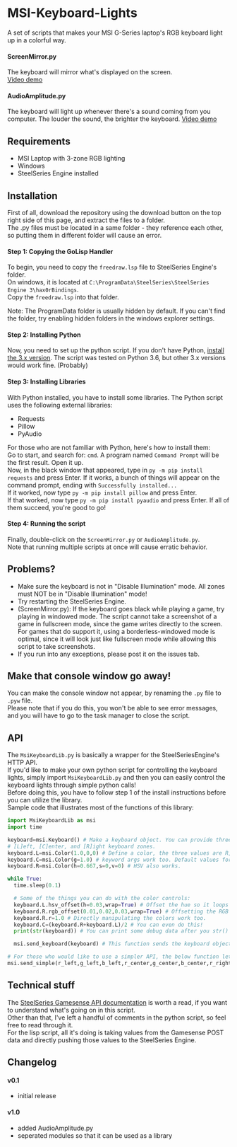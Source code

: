 # MSI-Keyboard-Lights
A set of scripts that makes your MSI G-Series laptop's RGB keyboard light up in a colorful way.
#### ScreenMirror.py
The keyboard will mirror what's displayed on the screen.  
[Video demo](https://youtu.be/LV5GNS1c5tg)
#### AudioAmplitude.py
The keyboard will light up whenever there's a sound coming from you computer. The louder the sound, the brighter the keyboard.
[Video demo](https://youtu.be/rExPTK0rIv0)

## Requirements
- MSI Laptop with 3-zone RGB lighting
- Windows
- SteelSeries Engine installed

## Installation
First of all, download the repository using the download button on the top right side of this page, and extract the files to a folder.  
The .py files must be located in a same folder - they reference each other, so putting them in different folder will cause an error.

#### Step 1: Copying the GoLisp Handler
To begin, you need to copy the `freedraw.lsp` file to SteelSeries Engine's folder.  
On windows, it is located at `C:\ProgramData\SteelSeries\SteelSeries Engine 3\hax0rBindings`.  
Copy the `freedraw.lsp` into that folder.

Note: The ProgramData folder is usually hidden by default. If you can't find the folder, try enabling hidden folders in the windows explorer settings.  

#### Step 2: Installing Python
Now, you need to set up the python script. If you don't have Python, [install the 3.x version](https://www.python.org/downloads/). The script was tested on Python 3.6, but other 3.x versions would work fine. (Probably)

#### Step 3: Installing Libraries
With Python installed, you have to install some libraries. The Python script uses the following external libraries:

- Requests
- Pillow
- PyAudio

For those who are not familiar with Python, here's how to install them:  
Go to start, and search for: `cmd`. A program named `Command Prompt` will be the first result. Open it up.  
Now, in the black window that appeared, type in `py -m pip install requests` and press Enter. If it works, a bunch of things will appear on the command prompt, ending with `Successfully installed...`  
If it worked, now type `py -m pip install pillow` and press Enter.  
If that worked, now type `py -m pip install pyaudio` and press Enter. If all of them succeed, you're good to go!

#### Step 4: Running the script
Finally, double-click on the `ScreenMirror.py` or `AudioAmplitude.py`.  
Note that running multiple scripts at once will cause erratic behavior.

## Problems?
- Make sure the keyboard is not in "Disable Illumination" mode. All zones must NOT be in "Disable Illumination" mode!  
- Try restarting the SteelSeries Engine.  
- (ScreenMirror.py): If the keyboard goes black while playing a game, try playing in windowed mode. The script cannot take a screenshot of a game in fullscreen mode, since the game writes directly to the screen. For games that do support it, using a borderless-windowed mode is optimal, since it will look just like fullscreen mode while allowing this script to take screenshots.  
- If you run into any exceptions, please post it on the issues tab.  

## Make that console window go away!
You can make the console window not appear, by renaming the `.py` file to `.pyw` file.  
Please note that if you do this, you won't be able to see error messages, and you will have to go to the task manager to close the script.

## API
The `MsiKeyboardLib.py` is basically a wrapper for the SteelSeriesEngine's HTTP API.  
If you'd like to make your own python script for controlling the keyboard lights, simply import `MsiKeyboardLib.py` and then you can easily control the keyboard lights through simple python calls!  
Before doing this, you have to follow step 1 of the install instructions before you can utilize the library.  
Sample code that illustrates most of the functions of this library:  
```python
import MsiKeyboardLib as msi
import time

keyboard=msi.Keyboard() # Make a keyboard object. You can provide three Color object to the constructor to set the initial colors.
# [L]eft, [C]enter, and [R]ight keyboard zones.
keyboard.L=msi.Color(1.0,0,0) # Define a color, the three values are R, G, and B. Note that their range is 0 to 1, NOT 0 to 255.
keyboard.C=msi.Color(g=1.0) # keyword args work too. Default values for unset channels is 0.
keyboard.R=msi.Color(h=0.667,s=0,v=0) # HSV also works.

while True:
  time.sleep(0.1)

  # Some of the things you can do with the color controls:
  keyboard.L.hsv_offset(h=0.03,wrap=True) # Offset the hue so it loops rainbow colors.
  keyboard.R.rgb_offset(0.01,0.02,0.03,wrap=True) # Offsetting the RGB works too.
  keyboard.R.r=1.0 # Directly manipulating the colors work too.
  keyboard.C=(keyboard.R+keyboard.L)/2 # You can even do this!
  print(str(keyboard)) # You can print some debug data after you str() the Keyboard or Color.

  msi.send_keyboard(keyboard) # This function sends the keyboard object to SteelSeriesEngine, making these colors appear on your keyboard.

# For those who would like to use a simpler API, the below function lets you push RGB values directly without using any classes:
msi.send_simple(r_left,g_left,b_left,r_center,g_center,b_center,r_right,g_right,b_right) # Again, the arguments should be in 0~1 range.
```
## Technical stuff
The [SteelSeries Gamesense API documentation](https://github.com/SteelSeries/gamesense-sdk) is worth a read, if you want to understand what's going on in this script.  
Other than that, I've left a handful of comments in the python script, so feel free to read through it.  
For the lisp script, all it's doing is taking values from the Gamesense POST data and directly pushing those values to the SteelSeries Engine.

## Changelog
#### v0.1
 - initial release
#### v1.0
 - added AudioAmplitude.py
 - seperated modules so that it can be used as a library
